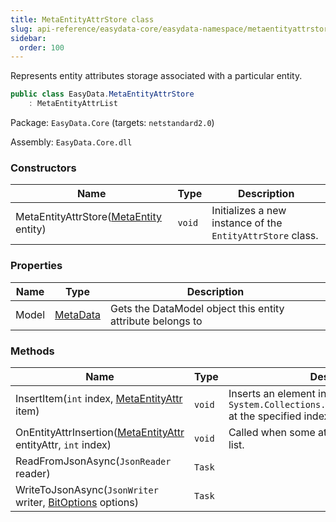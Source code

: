 ```yaml
---
title: MetaEntityAttrStore class
slug: api-reference/easydata-core/easydata-namespace/metaentityattrstore-class
sidebar:
  order: 100
---
```


Represents entity attributes storage associated with a particular entity.
```csharp
public class EasyData.MetaEntityAttrStore
    : MetaEntityAttrList

```
Package: `EasyData.Core` (targets: `netstandard2.0`)

Assembly: `EasyData.Core.dll`

### Constructors

| Name | Type | Description | 
| --- | --- | --- | 
| MetaEntityAttrStore([MetaEntity](///////////////easyquery/docs/api-reference/easydata-core/easydata-namespace/metaentity-class) entity) | `void` | Initializes a new instance of the `EntityAttrStore` class. | 


### Properties

| Name | Type | Description | 
| --- | --- | --- | 
| Model | [MetaData](///////////////easyquery/docs/api-reference/easydata-core/easydata-namespace/metadata-class) | Gets the DataModel object this entity attribute belongs to | 


### Methods

| Name | Type | Description | 
| --- | --- | --- | 
| InsertItem(`int` index, [MetaEntityAttr](///////////////easyquery/docs/api-reference/easydata-core/easydata-namespace/metaentityattr-class) item) | `void` | Inserts an element into the `System.Collections.ObjectModel.Collection'1` at the specified index. | 
| OnEntityAttrInsertion([MetaEntityAttr](///////////////easyquery/docs/api-reference/easydata-core/easydata-namespace/metaentityattr-class) entityAttr, `int` index) | `void` | Called when some attribute is inserted to the list. | 
| ReadFromJsonAsync(`JsonReader` reader) | `Task` |  | 
| WriteToJsonAsync(`JsonWriter` writer, [BitOptions](///////////////easyquery/docs/api-reference/easydata-core/easydata-namespace/bitoptions-class) options) | `Task` |  |

